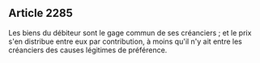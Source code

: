 ## Article 2285

Les biens du débiteur sont le gage commun de ses créanciers ; et le prix s'en distribue entre eux par contribution, à moins qu'il n'y ait entre les créanciers des causes légitimes de préférence.

